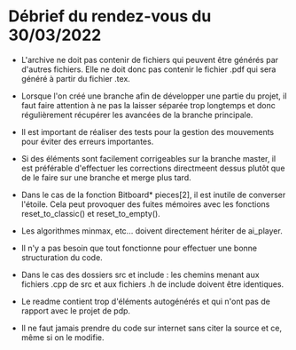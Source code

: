 # Débrief du rendez-vous du 30/03/2022

- L'archive ne doit pas contenir de fichiers qui peuvent être générés par d'autres fichiers. Elle ne doit donc pas contenir le fichier .pdf qui sera généré à partir du fichier .tex.

- Lorsque l'on créé une branche afin de développer une partie du projet, il faut faire attention à ne pas la laisser séparée trop longtemps et donc régulièrement récupérer les avancées de la branche principale.

- Il est important de réaliser des tests pour la gestion des mouvements pour éviter des erreurs importantes.

- Si des éléments sont facilement corrigeables sur la branche master, il est préférable d'effectuer les corrections directmeent dessus plutôt que de le faire sur une branche et merge plus tard.

- Dans le cas de la fonction Bitboard* pieces[2], il est inutile de converser l'étoile. Cela peut provoquer des fuites mémoires avec les fonctions reset_to_classic() et reset_to_empty().

- Les algorithmes minmax, etc... doivent directement hériter de ai_player.

- Il n'y a pas besoin que tout fonctionne pour effectuer une bonne structuration du code.

- Dans le cas des dossiers src et include : les chemins menant aux fichiers .cpp de src et aux fichiers .h de include doivent être identiques.

- Le readme contient trop d'éléments autogénérés et qui n'ont pas de rapport avec le projet de pdp.

- Il ne faut jamais prendre du code sur internet sans citer la source et ce, même si on le modifie.
